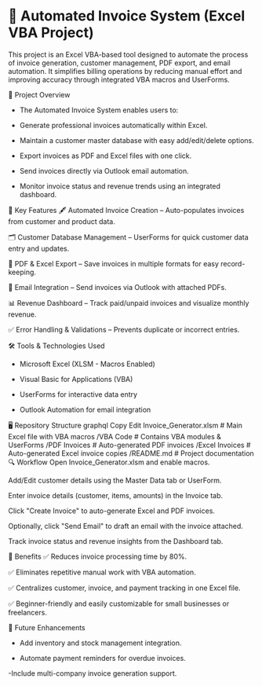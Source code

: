 # 📄 Automated Invoice System (Excel VBA Project)
This project is an Excel VBA-based tool designed to automate the process of invoice generation, customer management, PDF export, and email automation. It simplifies billing operations by reducing manual effort and improving accuracy through integrated VBA macros and UserForms.

📁 Project Overview
- The Automated Invoice System enables users to:

- Generate professional invoices automatically within Excel.

- Maintain a customer master database with easy add/edit/delete options.

- Export invoices as PDF and Excel files with one click.

- Send invoices directly via Outlook email automation.

- Monitor invoice status and revenue trends using an integrated dashboard.

🔑 Key Features
🖋️ Automated Invoice Creation – Auto-populates invoices from customer and product data.

🗂️ Customer Database Management – UserForms for quick customer data entry and updates.

📄 PDF & Excel Export – Save invoices in multiple formats for easy record-keeping.

📧 Email Integration – Send invoices via Outlook with attached PDFs.

📊 Revenue Dashboard – Track paid/unpaid invoices and visualize monthly revenue.

✅ Error Handling & Validations – Prevents duplicate or incorrect entries.

🛠 Tools & Technologies Used
- Microsoft Excel (XLSM - Macros Enabled)

- Visual Basic for Applications (VBA)

- UserForms for interactive data entry

- Outlook Automation for email integration

🖥️ Repository Structure
graphql
Copy
Edit
Invoice_Generator.xlsm       # Main Excel file with VBA macros
/VBA Code                    # Contains VBA modules & UserForms
/PDF Invoices                # Auto-generated PDF invoices
/Excel Invoices              # Auto-generated Excel invoice copies
/README.md                   # Project documentation
🔍 Workflow
Open Invoice_Generator.xlsm and enable macros.

Add/Edit customer details using the Master Data tab or UserForm.

Enter invoice details (customer, items, amounts) in the Invoice tab.

Click "Create Invoice" to auto-generate Excel and PDF invoices.

Optionally, click "Send Email" to draft an email with the invoice attached.

Track invoice status and revenue insights from the Dashboard tab.

📌 Benefits
✅ Reduces invoice processing time by 80%.

✅ Eliminates repetitive manual work with VBA automation.

✅ Centralizes customer, invoice, and payment tracking in one Excel file.

✅ Beginner-friendly and easily customizable for small businesses or freelancers.

🔗 Future Enhancements
- Add inventory and stock management integration.

- Automate payment reminders for overdue invoices.

-Include multi-company invoice generation support.
